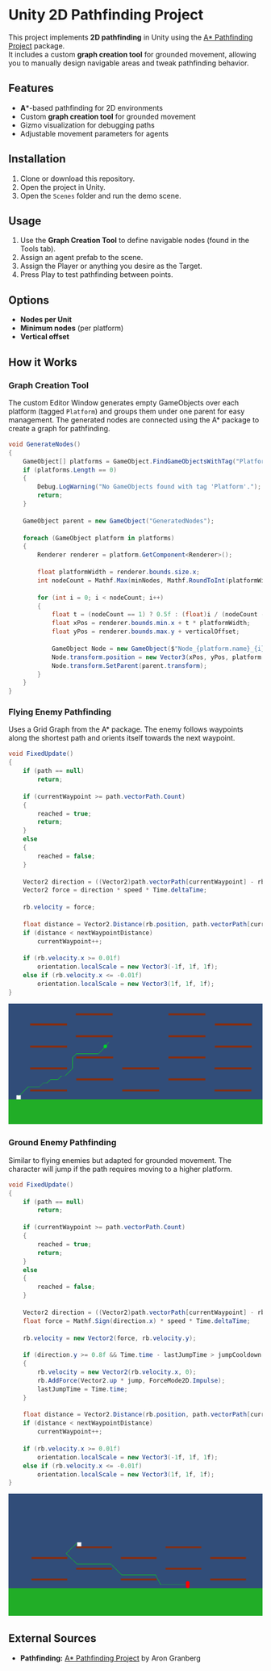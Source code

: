 # Unity 2D Pathfinding Project

This project implements **2D pathfinding** in Unity using the [A\* Pathfinding Project](https://arongranberg.com/astar) package.\
It includes a custom **graph creation tool** for grounded movement, allowing you to manually design navigable areas and tweak pathfinding behavior.

## Features

- **A**\*-based pathfinding for 2D environments
- Custom **graph creation tool** for grounded movement
- Gizmo visualization for debugging paths
- Adjustable movement parameters for agents

## Installation

1. Clone or download this repository.
2. Open the project in Unity.
3. Open the `Scenes` folder and run the demo scene.

## Usage

1. Use the **Graph Creation Tool** to define navigable nodes (found in the Tools tab).
2. Assign an agent prefab to the scene.
3. Assign the Player or anything you desire as the Target.
4. Press Play to test pathfinding between points.

## Options

- **Nodes per Unit**
- **Minimum nodes** (per platform)
- **Vertical offset**

## How it Works

### Graph Creation Tool

The custom Editor Window generates empty GameObjects over each platform (tagged `Platform`) and groups them under one parent for easy management. The generated nodes are connected using the A\* package to create a graph for pathfinding.

```c#
void GenerateNodes()
{
    GameObject[] platforms = GameObject.FindGameObjectsWithTag("Platform");
    if (platforms.Length == 0)
    {
        Debug.LogWarning("No GameObjects found with tag 'Platform'.");
        return;
    }

    GameObject parent = new GameObject("GeneratedNodes");

    foreach (GameObject platform in platforms)
    {
        Renderer renderer = platform.GetComponent<Renderer>();

        float platformWidth = renderer.bounds.size.x;
        int nodeCount = Mathf.Max(minNodes, Mathf.RoundToInt(platformWidth * nodesPerUnit));

        for (int i = 0; i < nodeCount; i++)
        {
            float t = (nodeCount == 1) ? 0.5f : (float)i / (nodeCount - 1);
            float xPos = renderer.bounds.min.x + t * platformWidth;
            float yPos = renderer.bounds.max.y + verticalOffset;

            GameObject Node = new GameObject($"Node_{platform.name}_{i}");
            Node.transform.position = new Vector3(xPos, yPos, platform.transform.position.z);
            Node.transform.SetParent(parent.transform);
        }
    }
}
```

### Flying Enemy Pathfinding

Uses a Grid Graph from the A\* package. The enemy follows waypoints along the shortest path and orients itself towards the next waypoint.

```c#
void FixedUpdate()
{
    if (path == null)
        return;

    if (currentWaypoint >= path.vectorPath.Count)
    {
        reached = true;
        return;
    }
    else
    {
        reached = false;
    }

    Vector2 direction = ((Vector2)path.vectorPath[currentWaypoint] - rb.position).normalized;
    Vector2 force = direction * speed * Time.deltaTime;

    rb.velocity = force;

    float distance = Vector2.Distance(rb.position, path.vectorPath[currentWaypoint]);
    if (distance < nextWaypointDistance)
        currentWaypoint++;

    if (rb.velocity.x >= 0.01f)
        orientation.localScale = new Vector3(-1f, 1f, 1f);
    else if (rb.velocity.x <= -0.01f)
        orientation.localScale = new Vector3(1f, 1f, 1f);
}
```
![Flying Enemy Path](Assets/Images/Flying_Enemy_Path.png)

### Ground Enemy Pathfinding

Similar to flying enemies but adapted for grounded movement. The character will jump if the path requires moving to a higher platform.

```c#
void FixedUpdate()
{
    if (path == null)
        return;

    if (currentWaypoint >= path.vectorPath.Count)
    {
        reached = true;
        return;
    }
    else
    {
        reached = false;
    }

    Vector2 direction = ((Vector2)path.vectorPath[currentWaypoint] - rb.position).normalized;
    float force = Mathf.Sign(direction.x) * speed * Time.deltaTime;

    rb.velocity = new Vector2(force, rb.velocity.y);

    if (direction.y >= 0.8f && Time.time - lastJumpTime > jumpCooldown && onGround)
    {
        rb.velocity = new Vector2(rb.velocity.x, 0);
        rb.AddForce(Vector2.up * jump, ForceMode2D.Impulse);
        lastJumpTime = Time.time;
    }

    float distance = Vector2.Distance(rb.position, path.vectorPath[currentWaypoint]);
    if (distance < nextWaypointDistance)
        currentWaypoint++;

    if (rb.velocity.x >= 0.01f)
        orientation.localScale = new Vector3(-1f, 1f, 1f);
    else if (rb.velocity.x <= -0.01f)
        orientation.localScale = new Vector3(1f, 1f, 1f);
}
```
![Ground Enemy Path](Assets/Images/Ground_Enemy_Path.png)
## External Sources

- **Pathfinding:** [A\* Pathfinding Project](https://arongranberg.com/astar) by Aron Granberg

